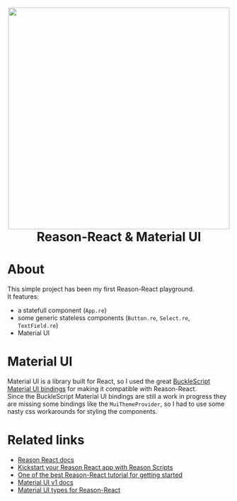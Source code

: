 <h1 align="center">
  <img height="500" src="https://github.com/mmazzarolo/reason-react-material-ui-demo/blob/master/.github/iphone-7-screenshot.png">
  <br>
  Reason-React & Material UI
 </h1>

# About

This simple project has been my first Reason-React playground.  
It features:

* a statefull component (`App.re`)
* some generic stateless components (`Button.re`, `Select.re`, `TextField.re`)
* Material UI

# Material UI

Material UI is a library built for React, so I used the great [BuckleScript Material UI bindings](https://github.com/InsidersByte/bs-material-ui) for making it compatible with Reason-React.  
Since the BuckleScript Material UI bindings are still a work in progress they are missing some bindings like the `MuiThemeProvider`, so I had to use some nasty css workarounds for styling the components.

# Related links

* [Reason React docs](https://reasonml.github.io/docs/en/quickstart-javascript.html)
* [Kickstart your Reason React app with Reason Scripts](https://github.com/reasonml-community/reason-scripts)
* [One of the best Reason-React tutorial for getting started](https://jaredforsyth.com/posts/a-reason-react-tutorial/)
* [Material UI v1 docs](https://material-ui-next.com)
* [Material UI types for Reason-React](https://github.com/InsidersByte/bs-material-ui)
